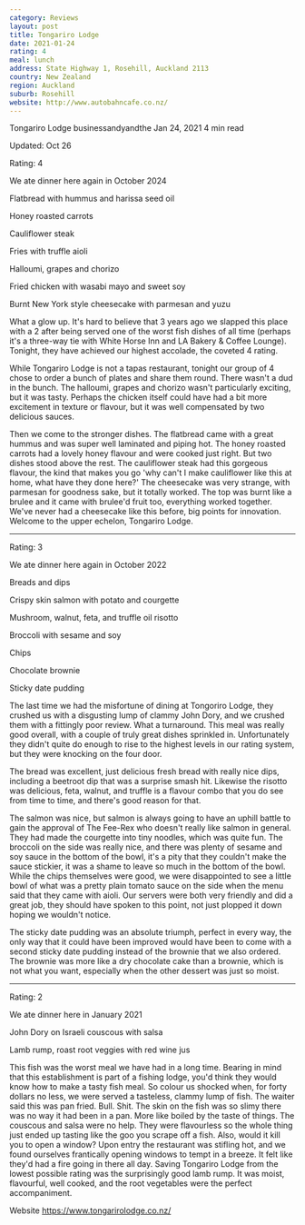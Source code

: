 ```yaml
---
category: Reviews
layout: post
title: Tongariro Lodge
date: 2021-01-24
rating: 4
meal: lunch
address: State Highway 1, Rosehill, Auckland 2113
country: New Zealand
region: Auckland
suburb: Rosehill
website: http://www.autobahncafe.co.nz/
---
```


Tongariro Lodge
businessandyandthe
Jan 24, 2021
4 min read

Updated: Oct 26

Rating: 4 

We ate dinner here again in October 2024 

Flatbread with hummus and harissa seed oil

Honey roasted carrots 

Cauliflower steak

Fries with truffle aioli

Halloumi, grapes and chorizo 

Fried chicken with wasabi mayo and sweet soy 

Burnt New York style cheesecake with parmesan and yuzu 

What a glow up. It's hard to believe that 3 years ago we slapped this place with a 2 after being served one of the worst fish dishes of all time (perhaps it's a three-way tie with White Horse Inn and LA Bakery & Coffee Lounge). Tonight, they have achieved our highest accolade, the coveted 4 rating. 

While Tongariro Lodge is not a tapas restaurant, tonight our group of 4 chose to order a bunch of plates and share them round. There wasn't a dud in the bunch. The halloumi, grapes and chorizo wasn't particularly exciting, but it was tasty. Perhaps the chicken itself could have had a bit more excitement in texture or flavour, but it was well compensated by two delicious sauces. 

Then we come to the stronger dishes. The flatbread came with a great hummus and was super well laminated and piping hot. The honey roasted carrots had a lovely honey flavour and were cooked just right. But two dishes stood above the rest. The cauliflower steak had this gorgeous flavour, the kind that makes you go 'why can't I make cauliflower like this at home, what have they done here?' The cheesecake was very strange, with parmesan for goodness sake, but it totally worked. The top was burnt like a brulee and it came with brulee'd fruit too, everything worked together. We've never had a cheesecake like this before, big points for innovation. Welcome to the upper echelon, Tongariro Lodge. 

------------------------------------------------------------------------------------------------------------

Rating: 3

We ate dinner here again in October 2022

Breads and dips

Crispy skin salmon with potato and courgette

Mushroom, walnut, feta, and truffle oil risotto 

Broccoli with sesame and soy

Chips

Chocolate brownie

Sticky date pudding

The last time we had the misfortune of dining at Tongoriro Lodge, they crushed us with a disgusting lump of clammy John Dory, and we crushed them with a fittingly poor review. What a turnaround. This meal was really good overall, with a couple of truly great dishes sprinkled in. Unfortunately they didn't quite do enough to rise to the highest levels in our rating system, but they were knocking on the four door. 

The bread was excellent, just delicious fresh bread with really nice dips, including a beetroot dip that was a surprise smash hit. Likewise the risotto was delicious, feta, walnut, and truffle is a flavour combo that you do see from time to time, and there's good reason for that. 

The salmon was nice, but salmon is always going to have an uphill battle to gain the approval of The Fee-Rex who doesn't really like salmon in general. They had made the courgette into tiny noodles, which was quite fun. The broccoli on the side was really nice, and there was plenty of sesame and soy sauce in the bottom of the bowl, it's a pity that they couldn't make the sauce stickier, it was a shame to leave so much in the bottom of the bowl. While the chips themselves were good, we were disappointed to see a little bowl of what was a pretty plain tomato sauce on the side when the menu said that they came with aioli. Our servers were both very friendly and did a great job, they should have spoken to this point, not just plopped it down hoping we wouldn't notice. 

The sticky date pudding was an absolute triumph, perfect in every way, the only way that it could have been improved would have been to come with a second sticky date pudding instead of the brownie that we also ordered. The brownie was more like a dry chocolate cake than a brownie, which is not what you want, especially when the other dessert was just so moist. 

-------------------------------------------------

Rating: 2 

We ate dinner here in January 2021

John Dory on Israeli couscous with salsa 

Lamb rump, roast root veggies with red wine jus 

This fish was the worst meal we have had in a long time. Bearing in mind that this establishment is part of a fishing lodge, you'd think they would know how to make a tasty fish meal. So colour us shocked when, for forty dollars no less, we were served a tasteless, clammy lump of fish. The waiter said this was pan fried. Bull. Shit. The skin on the fish was so slimy there was no way it had been in a pan. More like boiled by the taste of things. The couscous and salsa were no help. They were flavourless so the whole thing just ended up tasting like the goo you scrape off a fish. Also, would it kill you to open a window? Upon entry the restaurant was stifling hot, and we found ourselves frantically opening windows to tempt in a breeze. It felt like they'd had a fire going in there all day. Saving Tongariro Lodge from the lowest possible rating was the surprisingly good lamb rump. It was moist, flavourful, well cooked, and the root vegetables were the perfect accompaniment. 

Website https://www.tongarirolodge.co.nz/